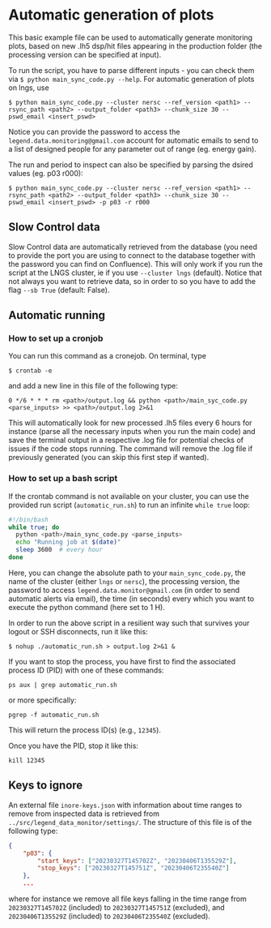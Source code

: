 # Automatic generation of plots

This basic example file can be used to automatically generate monitoring plots, based on new .lh5 dsp/hit files appearing in the production folder (the processing version can be specified at input).

To run the script, you have to parse different inputs - you can check them via `$ python main_sync_code.py --help`. For automatic generation of plots on lngs, use

```console
$ python main_sync_code.py --cluster nersc --ref_version <path1> --rsync_path <path2> --output_folder <path3> --chunk_size 30 --pswd_email <insert_pswd>
```

Notice you can provide the password to access the `legend.data.monitoring@gmail.com` account for automatic emails to send to a list of designed people for any parameter out of range (eg. energy gain).

The run and period to inspect can also be specified by parsing the dsired values (eg. p03 r000):

```console
$ python main_sync_code.py --cluster nersc --ref_version <path1> --rsync_path <path2> --output_folder <path3> --chunk_size 30 --pswd_email <insert_pswd> -p p03 -r r000
```

## Slow Control data
Slow Control data are automatically retrieved from the database (you need to provide the port you are using to connect to the database together with the password you can find on Confluence).
This will only work if you run the script at the LNGS cluster, ie if you use `--cluster lngs` (default).
Notice that not always you want to retrieve data, so in order to so you have to add the flag `--sb True` (default: False).

## Automatic running

### How to set up a cronjob

You can run this command as a cronejob. On terminal, type

```console
$ crontab -e
```

and add a new line in this file of the following type:

```console
0 */6 * * * rm <path>/output.log && python <path>/main_syc_code.py <parse_inputs> >> <path>/output.log 2>&1
```

This will automatically look for new processed .lh5 files every 6 hours for instance (parse all the necessary inputs when you run the main code) and save the terminal output in a respective .log file for potential checks of issues if the code stops running.
The command will remove the .log file if previously generated (you can skip this first step if wanted).


### How to set up a bash script
If the crontab command is not available on your cluster, you can use the provided run script (`automatic_run.sh`) to run an infinite `while true` loop:

```bash
#!/bin/bash
while true; do
  python <path>/main_sync_code.py <parse_inputs>
  echo "Running job at $(date)"
  sleep 3600  # every hour
done
```

Here, you can change the absolute path to your `main_sync_code.py`, the name of the cluster (either `lngs` or `nersc`), the processing version, the password to access `legend.data.monitor@gmail.com` (in order to send automatic alerts via email), the time (in seconds) every which you want to execute the python command (here set to 1 H).

In order to run the above script in a resilient way such that survives your logout or SSH disconnects, run it like this:

```console
$ nohup ./automatic_run.sh > output.log 2>&1 &
```

If you want to stop the process, you have first to find the associated process ID (PID) with one of these commands:

```console
ps aux | grep automatic_run.sh
```

or more specifically:

```console
pgrep -f automatic_run.sh
```

This will return the process ID(s) (e.g., `12345`).

Once you have the PID, stop it like this:

```console
kill 12345
```

## Keys to ignore

An external file `inore-keys.json` with information about time ranges to remove from inspected data is retrieved from `../src/legend_data_monitor/settings/`.
The structure of this file is of the following type:

```json
{
    "p03": {
        "start_keys": ["20230327T145702Z", "20230406T135529Z"],
        "stop_keys": ["20230327T145751Z", "20230406T235540Z"]
    },
    ...
```

where for instance we remove all file keys falling in the time range from `20230327T145702Z` (included) to `20230327T145751Z` (excluded), and `20230406T135529Z` (included) to `20230406T235540Z` (excluded).
